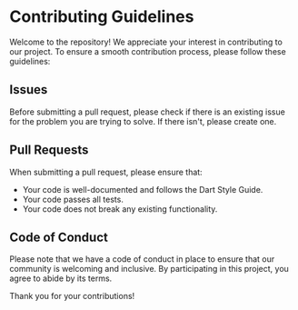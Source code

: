 # Contributing Guidelines

Welcome to the repository! We appreciate your interest in contributing to our project. To ensure a smooth contribution process, please follow these guidelines:

## Issues

Before submitting a pull request, please check if there is an existing issue for the problem you are trying to solve. If there isn't, please create one.

## Pull Requests

When submitting a pull request, please ensure that:

- Your code is well-documented and follows the Dart Style Guide.
- Your code passes all tests.
- Your code does not break any existing functionality.

## Code of Conduct

Please note that we have a code of conduct in place to ensure that our community is welcoming and inclusive. By participating in this project, you agree to abide by its terms.

Thank you for your contributions!
